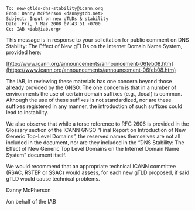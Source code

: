

```
To: new-gtlds-dns-stability@icann.org 
From: Danny McPherson <danny@tcb.net>
Subject: Input on new gTLDs & stability 
Date: Fri, 7 Mar 2008 07:43:51 -0700 
Cc: IAB <iab@iab.org>

```

This message is in response to your solicitation for public comment on DNS Stability: The Effect of New gTLDs on the Internet Domain Name System, provided here:


[http://www.icann.org/announcements/announcement-06feb08.htm](https://www.icann.org/announcements/announcement-06feb08.htm)


The IAB, in reviewing these materials has one concern beyond those already provided by the GNSO. The one concern is that in a number of environments the use of certain domain suffixes (e.g., .local) is common. Although the use of these suffixes is not standardized, nor are these suffixes registered in any manner, the introduction of such suffixes could lead to instability.


We also observe that while a terse reference to RFC 2606 is provided in the Glossary section of the ICANN GNSO “Final Report on Introduction of New Generic Top-Level Domains”, the reserved names themselves are not all included in the document, nor are they included in the “DNS Stability: The Effect of New Generic Top Level Domains on the Internet Domain Name System” document itself.


We would recommend that an appropriate technical ICANN committee (RSAC, RSTEP or SSAC) would assess, for each new gTLD proposed, if said gTLD would cause technical problems.


Danny McPherson  

/on behalf of the IAB


